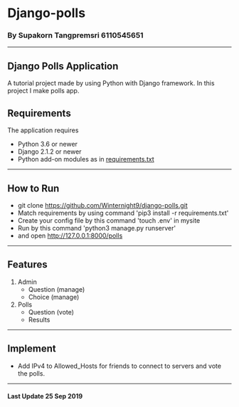 # Django-polls
### By Supakorn Tangpremsri 6110545651
---
## Django Polls Application
A tutorial project made by using Python with Django framework. In this project I make polls app.

## Requirements
 The application requires
 * Python 3.6 or newer
 * Django 2.1.2 or newer
 * Python add-on modules as in [requirements.txt](requirements.txt)   
---
## How to Run
* git clone https://github.com/Winternight9/django-polls.git
* Match requirements by using command 'pip3 install -r requirements.txt'
* Create your config file by this command 'touch .env' in mysite
* Run by this command 'python3 manage.py runserver'
* and open http://127.0.0.1:8000/polls
---
## Features
1. Admin
    * Question (manage)
    * Choice (manage)
2. Polls
    * Question (vote)
    * Results 
---
## Implement
* Add IPv4 to Allowed_Hosts for friends to connect to servers and vote the polls.  
---
#### Last Update 25 Sep 2019

